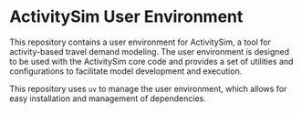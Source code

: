 # ActivitySim User Environment

This repository contains a user environment for ActivitySim, a tool for activity-based 
travel demand modeling. The user environment is designed to be used with the ActivitySim 
core code and provides a set of utilities and configurations to facilitate model 
development and execution.

This repository uses `uv` to manage the user environment, which allows for easy installation and
management of dependencies.

